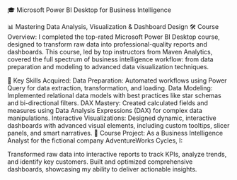 🎓 Microsoft Power BI Desktop for Business Intelligence


📊 Mastering Data Analysis, Visualization & Dashboard Design
🛠 Course Overview:
I completed the top-rated Microsoft Power BI Desktop course, designed to transform raw data into professional-quality reports and dashboards. This course, led by top instructors from Maven Analytics, covered the full spectrum of business intelligence workflow: from data preparation and modeling to advanced data visualization techniques.

🚀 Key Skills Acquired:
Data Preparation: Automated workflows using Power Query for data extraction, transformation, and loading.
Data Modeling: Implemented relational data models with best practices like star schemas and bi-directional filters.
DAX Mastery: Created calculated fields and measures using Data Analysis Expressions (DAX) for complex data manipulations.
Interactive Visualizations: Designed dynamic, interactive dashboards with advanced visual elements, including custom tooltips, slicer panels, and smart narratives.
🎯 Course Project:
As a Business Intelligence Analyst for the fictional company AdventureWorks Cycles, I:

Transformed raw data into interactive reports to track KPIs, analyze trends, and identify key customers.
Built and optimized comprehensive dashboards, showcasing my ability to deliver actionable insights.
